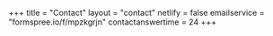 +++
title = "Contact"
layout = "contact"
netlify = false
emailservice = "formspree.io/f/mpzkgrjn"
contactanswertime = 24
+++
